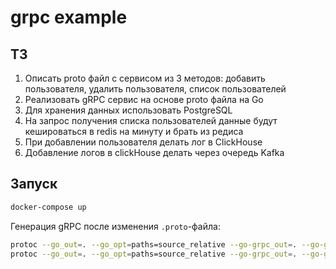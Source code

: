 # grpc example

## ТЗ
1. Описать proto файл с сервисом из 3 методов: добавить пользователя, удалить пользователя, список пользователей
2. Реализовать gRPC сервис на основе proto файла на Go
3. Для хранения данных использовать PostgreSQL
4. На запрос получения списка пользователей данные будут кешироваться в redis на минуту и брать из редиса
5. При добавлении пользователя делать лог в ClickHouse
6. Добавление логов в clickHouse делать через очередь Kafka

## Запуск

```bash
docker-compose up
```


Генерация gRPC после изменения `.proto`-файла:

```bash
protoc --go_out=. --go_opt=paths=source_relative --go-grpc_out=. --go-grpc_opt=paths=source_relative proto/user/user.proto
protoc --go_out=. --go_opt=paths=source_relative --go-grpc_out=. --go-grpc_opt=paths=source_relative proto/logger/logger.proto
```